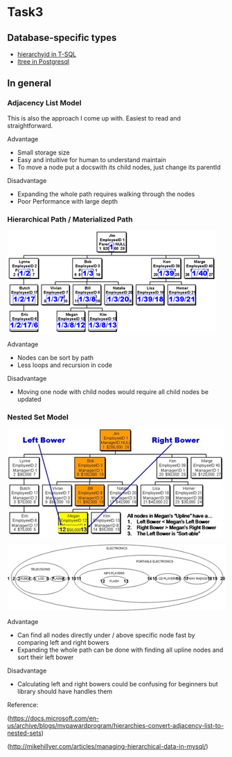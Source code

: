 # Task3

## Database-specific types

* [hierarchyid in T-SQL](https://docs.microsoft.com/en-us/sql/t-sql/data-types/hierarchyid-data-type-method-reference?view=sql-server-ver15)
* [ltree in Postgresql](https://www.postgresql.org/docs/current/ltree.html)

## In general

### Adjacency List Model

This is also the approach I come up with. Easiest to read and straightforward.

Advantage

* Small storage size
* Easy and intuitive for human to understand maintain
* To move a node put a docswith its child nodes, just change its parentId

Disadvantage

* Expanding the whole path requires walking through the nodes
* Poor Performance with large depth

### Hierarchical Path / Materialized Path

![Hierarchical Path](task3/pic1.png)

Advantage

* Nodes can be sort by path
* Less loops and recursion in code

Disadvantage

*  Moving one node with child nodes would require all child nodes be updated

### Nested Set Model

![Nested Set Model](task3/pic2.jpg)

![Nested Set Model2](task3/pic3.png)

Advantage

* Can find all nodes directly under / above specific node fast by comparing left and right bowers
* Expanding the whole path can be done with finding all upline nodes and sort their left bower

Disadvantage

* Calculating left and right bowers could be confusing for beginners but library should have handles them


Reference:

(https://docs.microsoft.com/en-us/archive/blogs/mvpawardprogram/hierarchies-convert-adjacency-list-to-nested-sets)

(http://mikehillyer.com/articles/managing-hierarchical-data-in-mysql/)
